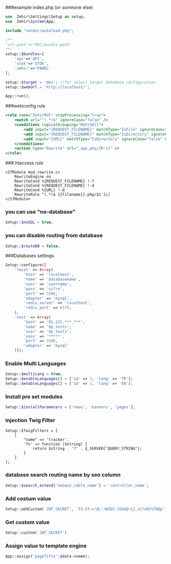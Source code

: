 ###example index.php (or someone else)
```php
use  Zehir\Settings\Setup as setup;
use  Zehir\System\App;

include "vendor/autoload.php"; 

/**
'url-path'=>'MVC/bundle-path'
**/
setup::$bundles=[
    'api'=>'API',
    'stok'=>'STOK',
    'zehir'=>'PANEL' 
];

setup::$target = 'dev'; //for select target database configuration
setup::$webUrl = 'http://localhost/';

App::run();
```

###webconfig rule
```xml
<rule name="ZehirMVC" stopProcessing="true">
    <match url="^(.*)$" ignoreCase="false" />
    <conditions logicalGrouping="MatchAll">
        <add input="{REQUEST_FILENAME}" matchType="IsFile" ignoreCase="false" negate="true" />
        <add input="{REQUEST_FILENAME}" matchType="IsDirectory" ignoreCase="false" negate="true" />
        <add input="{URL}" matchType="IsDirectory" ignoreCase="false" negate="true" />
    </conditions>
    <action type="Rewrite" url="_app.php/{R:1}" />
</rule>
```
###.htaccess rule
```
<IfModule mod_rewrite.c>
    RewriteEngine on
    RewriteCond %{REQUEST_FILENAME} !-f
    RewriteCond %{REQUEST_FILENAME} !-d
    RewriteCond %{URL} !-d
    RewriteRule ^(.*)$ {{filaname}}.php/$1 [L] 
</IfModule>
```
### you can use "no-database"
```php
Setup::$noSQL = true; 
```
### you can disable routing from database
```php
Setup::$routeDB = false;
```

###Databases settings
```php
Setup::configure([
    'local' => Array(
        'host' => 'localhost',
        'name' => 'databasename',
        'user' => 'username',
        'pass' => 'sifre',
        'port' => 3306,
        'adapter' => 'mysql',
        'redis_server' => 'localhost',
        'redis_port' => 6379,
    ),
    'test' => Array(
        'host' => '91.121.***.***',
        'name' => 'dp_tests',
        'user' => 'dp_tests',
        'pass' => '*****',
        'port' => 3306,
        'adapter' => 'mysql'
    )]);
```

### Enable Multi Languages 
```php
Setup::$multiLang = true;
Setup::$enableLanguages[] = ['id' => 1, 'lang' => 'TR'];
Setup::$enableLanguages[] = ['id' => 2, 'lang' => 'EN'];
```
### Install pre set modules
```php
Setup::$installParameters = ['news', 'banners', 'pages'];
```
### injection Twig Filter
```
Setup::$TwigFilters = [
    [
        "name" => 'tracker',
        'fn' => function ($string) {
            return $string . '?' . $_SERVER["QUERY_STRING"];
        }
    ]
];
```
### database search routing name by seo column
```php
Setup::$search_extend['dabase_table_name'] = 'controller_name';
```
### Add costum value
```php
Setup::addCustom('JWT_SECRET', 'T3-5T~=!@\'/W3Eh:[Gb4@~{}_v{?e8}%7HDp');
```
### Get custom value
```php
Setup::custom('JWT_SECRET')
```
### Assign value to template engine
```php
App::assign('pageTitle',$data->name);
```

